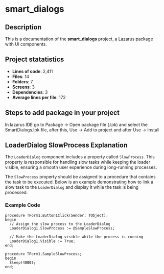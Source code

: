# smart_dialogs

## Description

This is a documentation of the **smart_dialogs** project, a Lazarus package
with UI components.

## Project statatistics

- **Lines of code**: 2,411
- **Files**: 14
- **Folders**: 7
- **Screens**: 3
- **Dependencies**: 3
- **Average lines per file**: 172

## Steps to add package in your project

In lazarus IDE go to Package -> Open package file (.lpk) and select the SmartDialogs.lpk
file, after this, Use -> Add to project and after Use -> Install

## LoaderDialog SlowProcess Explanation

The `LoaderDialog` component includes a property called `SlowProcess`. This property is responsible for handling slow tasks while keeping the loader visible, ensuring a smooth user experience during long-running processes.

The `SlowProcess` property should be assigned to a procedure that contains the task to be executed. Below is an example demonstrating how to link a slow task to the `LoaderDialog` and display it while the task is being processed.

### Example Code

```Object Pascal
procedure TForm1.Button1Click(Sender: TObject);
begin
  // Assign the slow process to the LoaderDialog
  LoaderDialog1.SlowProcess := @SampleSlowProcess;

  // Make the LoaderDialog visible while the process is running
  LoaderDialog1.Visible := True;
end;

procedure TForm1.SampleSlowProcess;
begin  
  Sleep(4000);
end;
